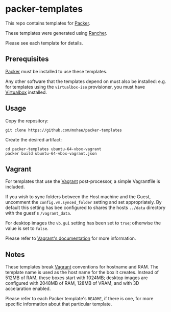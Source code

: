 # packer-templates
This repo contains templates for [Packer](https://packer.io). 

These templates were generated using [Rancher](https://github.com/mohae/rancher).

Please see each template for details.

## Prerequisites
[Packer](https://packer.io) must be installed to use these templates.

Any other software that the templates depend on must also be installed: e.g. for templates using the `virtualbox-iso` provisioner, you must have [Virtualbox](https://www.virtualbox.iso) installed.

## Usage
Copy the repository:

    git clone https://github.com/mohae/packer-templates

Create the desired artifact:

    cd packer-templates ubuntu-64-vbox-vagrant
    packer build ubuntu-64-vbox-vagrant.json


## Vagrant
For templates that use the [Vagrant](https://vagrantup.com) post-processor, a simple Vagrantfile is included. 

If you wish to sync folders between the Host machine and the Guest, uncomment the `config.vm.synced_folder` setting and set appropriately. By default this setting has bee configured to shares the hosts `../data` directory with the guest's `/vagrant_data`.

For desktop images the `vb.gui` setting has been set to `true`; otherwise the value is set to `false`. 

Please refer to [Vagrant's documentation](https://docs.vagrantup.com/v2/) for more information. 

## Notes
These templates break [Vagrant](https://vagrantup.com) conventions for hostname and RAM. The template name is used as the host name for the box it creates. Instead of 512MB of RAM, these boxes start with 1024MB; desktop images are configured with 2048MB of RAM, 128MB of VRAM, and with 3D accelaration enabled.

Please refer to each Packer template's `README`, if there is one, for more specific information about that particular template.

 
